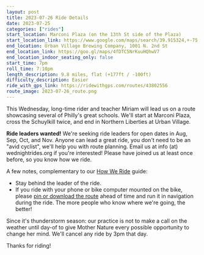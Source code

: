 ```yaml
---
layout: post
title: 2023-07-26 Ride Details
date: 2023-07-25
categories: ["rides"]
start_location: Marconi Plaza (on the 13th St side of the Plaza)
start_location_link: https://www.google.com/maps/search/39.915324,+-75.170251?entry=tts&shorturl=1
end_location: Urban Village Brewing Company, 1001 N. 2nd St
end_location_link: https://goo.gl/maps/4fDTC5NrKuuHQhwV7
end_location_indoor_seating_only: false
start_time: 7pm
roll_time: 7:10pm
length_description: 9.8 miles, flat (+177ft / -100ft)
difficulty_description: Easier
ride_with_gps_link: https://ridewithgps.com/routes/43802556
route_image: 2023-07-26_route.png
---
```


This Wednesday, long-time rider and teacher Miriam will lead us on a route showcasing several of Philly's great schools. We'll start at Marconi Plaza, cross the Schuylkill twice, and end in Northern Liberties at Urban Village. 

**Ride leaders wanted!** We're seeking ride leaders for open dates in Aug, Sep, Oct, and Nov. Anyone can lead a great ride, you don't need to be an "avid cyclist", we'll help you with route planning. Email us at info (at) wednightrides.org if you're interested! Please have joined us at least once before, so you know how we ride.

A few notes, complementary to our [How We Ride](https://wednightrides.org/how-we-ride/) guide:

* Stay behind the leader of the ride.
* If you ride with your phone or bike computer mounted on the bike, please [pin or download the route](https://ridewithgps.com/routes/43802556) ahead of time and run it in navigation during the ride. The more people who know where we're going, the better!

Since it's thunderstorm season: our practice is not to make a call on the weather until day-of to give Mother Nature every possible opportunity to change her mind. We'll cancel any ride by 3pm that day.

Thanks for riding!

